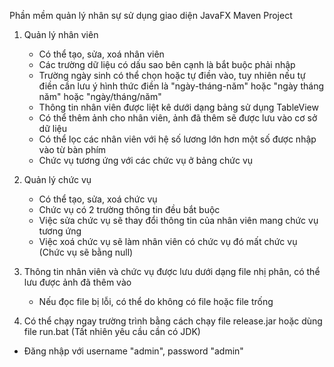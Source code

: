 Phần mềm quản lý nhân sự sử dụng giao diện JavaFX
Maven Project

1. Quản lý nhân viên
    - Có thể tạo, sửa, xoá nhân viên
    - Các trường dữ liệu có dấu sao bên cạnh là bắt buộc phải nhập
    - Trường ngày sinh có thể chọn hoặc tự điền vào, tuy nhiên nếu tự điền cần lưu ý hình thức điền là "ngày-tháng-năm" hoặc "ngày tháng năm" hoặc "ngày/tháng/năm"
    - Thông tin nhân viên được liệt kê dưới dạng bảng sử dụng TableView
    - Có thể thêm ảnh cho nhân viên, ảnh đã thêm sẽ được lưu vào cơ sở dữ liệu
    - Có thể lọc các nhân viên với hệ số lương lớn hơn một số được nhập vào từ bàn phím
    - Chức vụ tương ứng với các chức vụ ở bảng chức vụ

2. Quản lý chức vụ
    - Có thể tạo, sửa, xoá chức vụ
    - Chức vụ có 2 trường thông tin đều bắt buộc
    - Việc sửa chức vụ sẽ thay đổi thông tin của nhân viên mang chức vụ tương ứng
    - Việc xoá chức vụ sẽ làm nhân viên có chức vụ đó mất chức vụ (Chức vụ sẽ bằng null)

3. Thông tin nhân viên và chức vụ được lưu dưới dạng file nhị phân, có thể lưu được ảnh đã thêm vào
    - Nếu đọc file bị lỗi, có thể do không có file hoặc file trống

4. Có thể chạy ngay trường trình bằng cách chạy file release.jar hoặc dùng file run.bat (Tất nhiên yêu cầu cần có JDK)

- Đăng nhập với username "admin", password "admin"
